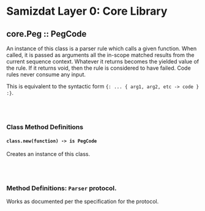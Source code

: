 Samizdat Layer 0: Core Library
==============================

core.Peg :: PegCode
-------------------

An instance of this class is a parser rule which calls a given function.
When called, it is passed as arguments all the in-scope matched results from
the current sequence context. Whatever it returns becomes the yielded value of
the rule. If it returns void, then the rule is considered to have failed.
Code rules never consume any input.

This is equivalent to the syntactic form
`{: ... { arg1, arg2, etc -> code } :}`.


<br><br>
### Class Method Definitions

#### `class.new(function) -> is PegCode`

Creates an instance of this class.


<br><br>
### Method Definitions: `Parser` protocol.

Works as documented per the specification for the protocol.
